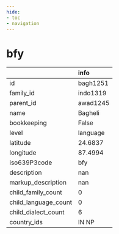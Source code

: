 ```yaml
---
hide:
- toc
- navigation
---
```

# bfy
|                      | info     |
|:---------------------|:---------|
| id                   | bagh1251 |
| family_id            | indo1319 |
| parent_id            | awad1245 |
| name                 | Bagheli  |
| bookkeeping          | False    |
| level                | language |
| latitude             | 24.6837  |
| longitude            | 87.4994  |
| iso639P3code         | bfy      |
| description          | nan      |
| markup_description   | nan      |
| child_family_count   | 0        |
| child_language_count | 0        |
| child_dialect_count  | 6        |
| country_ids          | IN NP    |